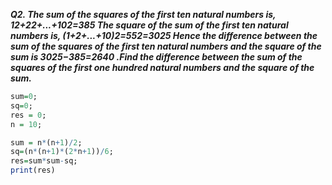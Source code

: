 ***Q2. The sum of the squares of the first ten natural numbers is,
12+22+...+102=385
The square of the sum of the first ten natural numbers is,
(1+2+...+10)2=552=3025
Hence the difference between the sum of the squares of the first ten natural numbers and the square of the sum is 
3025−385=2640
.Find the difference between the sum of the squares of the first one hundred natural numbers and the square of the sum.***

```r
sum=0;
sq=0;
res = 0;
n = 10;

sum = n*(n+1)/2;
sq=(n*(n+1)*(2*n+1))/6;
res=sum*sum-sq;
print(res)
```
